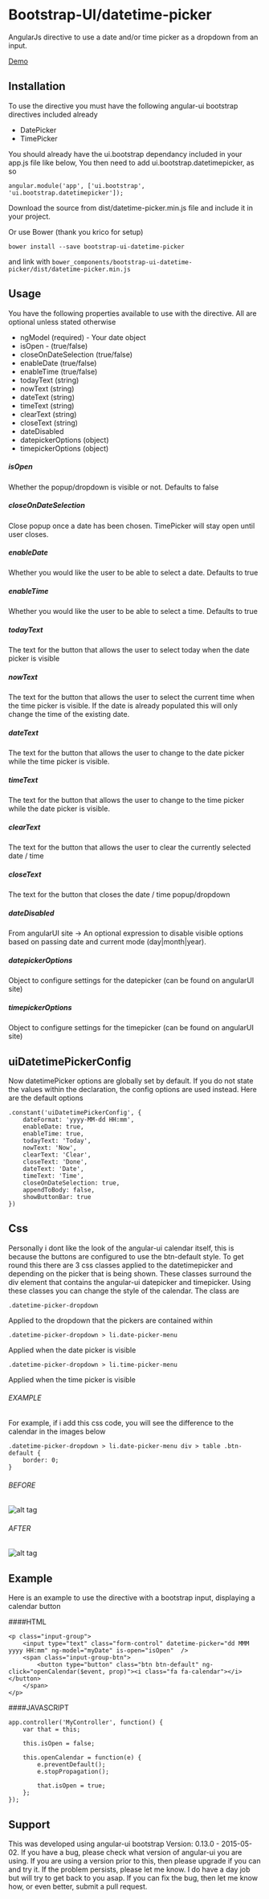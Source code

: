 # Bootstrap-UI/datetime-picker

AngularJs directive to use a date and/or time picker as a dropdown from an input. 

[Demo](http://plnkr.co/edit/S8UqwvXNGmDcPXV7a0N3)

## Installation
To use the directive you must have the following angular-ui bootstrap directives included already
* DatePicker
* TimePicker

You should already have the ui.bootstrap dependancy included in your app.js file like below, You then need to add ui.bootstrap.datetimepicker, as so
```
angular.module('app', ['ui.bootstrap', 'ui.bootstrap.datetimepicker']);
```
Download the source from dist/datetime-picker.min.js file and include it in your project.

Or use Bower (thank you krico for setup)
```
bower install --save bootstrap-ui-datetime-picker
```
and link with `bower_components/bootstrap-ui-datetime-picker/dist/datetime-picker.min.js`

## Usage
You have the following properties available to use with the directive.  All are optional unless stated otherwise
* ngModel (required) - Your date object
* isOpen - (true/false)
* closeOnDateSelection (true/false)
* enableDate (true/false)
* enableTime (true/false)
* todayText  (string)
* nowText (string)
* dateText (string)
* timeText (string)
* clearText (string)
* closeText (string)
* dateDisabled
* datepickerOptions (object)
* timepickerOptions (object)
 
##### isOpen
Whether the popup/dropdown is visible or not. Defaults to false
##### closeOnDateSelection
Close popup once a date has been chosen. TimePicker will stay open until user closes.
##### enableDate
Whether you would like the user to be able to select a date. Defaults to true
##### enableTime
Whether you would like the user to be able to select a time. Defaults to true
##### todayText
The text for the button that allows the user to select today when the date picker is visible
##### nowText
The text for the button that allows the user to select the current time when the time picker is visible.  If the date is already populated this will only change the time of the existing date.
##### dateText
The text for the button that allows the user to change to the date picker while the time picker is visible.
##### timeText
The text for the button that allows the user to change to the time picker while the date picker is visible.
##### clearText
The text for the button that allows the user to clear the currently selected date / time
##### closeText
The text for the button that closes the date / time popup/dropdown
##### dateDisabled
From angularUI site -> An optional expression to disable visible options based on passing date and current mode (day|month|year).
##### datepickerOptions
Object to configure settings for the datepicker (can be found on angularUI site)
##### timepickerOptions
Object to configure settings for the timepicker (can be found on angularUI site)

## uiDatetimePickerConfig
Now datetimePicker options are globally set by default.  If you do not state the values within the declaration, the config options are used instead.  Here are the default options

```
.constant('uiDatetimePickerConfig', {
    dateFormat: 'yyyy-MM-dd HH:mm',
    enableDate: true,
    enableTime: true,
    todayText: 'Today',
    nowText: 'Now',
    clearText: 'Clear',
    closeText: 'Done',
    dateText: 'Date',
    timeText: 'Time',
    closeOnDateSelection: true,
    appendToBody: false,
    showButtonBar: true
})
```

## Css
Personally i dont like the look of the angular-ui calendar itself, this is because the buttons are configured to use the btn-default style.  To get round this there are 3 css classes applied to the datetimepicker and depending on the picker that is being shown.  These classes surround the div element that contains the angular-ui datepicker and timepicker.  Using these classes you can change the style of the calendar.  The class are

```.datetime-picker-dropdown```

Applied to the dropdown that the pickers are contained within

```.datetime-picker-dropdown > li.date-picker-menu```

Applied when the date picker is visible

```.datetime-picker-dropdown > li.time-picker-menu```

Applied when the time picker is visible

###### EXAMPLE
For example, if i add this css code, you will see the difference to the calendar in the images below

```
.datetime-picker-dropdown > li.date-picker-menu div > table .btn-default {
    border: 0;
}
```
###### BEFORE
![alt tag](http://imageshack.com/a/img633/6894/9Dt0Le.gif)
###### AFTER
![alt tag](http://imageshack.com/a/img673/5236/to31hz.gif)


## Example
Here is an example to use the directive with a bootstrap input, displaying a calendar button

####HTML
```
<p class="input-group">
    <input type="text" class="form-control" datetime-picker="dd MMM yyyy HH:mm" ng-model="myDate" is-open="isOpen"  />
    <span class="input-group-btn">
        <button type="button" class="btn btn-default" ng-click="openCalendar($event, prop)"><i class="fa fa-calendar"></i></button>
    </span>
</p>
```
####JAVASCRIPT

```
app.controller('MyController', function() {
    var that = this;

    this.isOpen = false;

    this.openCalendar = function(e) {
        e.preventDefault();
        e.stopPropagation();

        that.isOpen = true;
    };
});
```

## Support
This was developed using angular-ui bootstrap Version: 0.13.0 - 2015-05-02.  If you have a bug, please check what version of angular-ui you are using.  If you are using a version prior to this, then please upgrade if you can and try it. If the problem persists, please let me know.  I do have a day job but will try to get back to you asap.  If you can fix the bug, then let me know how, or even better, submit a pull request.

